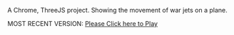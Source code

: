 A Chrome, ThreeJS project. Showing the movement of war jets on a plane.

MOST RECENT VERSION: [Please Click here to Play](https://rawcdn.githack.com/alperenbutun/free-time-project/dbed387/index.html)

